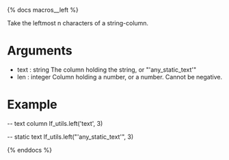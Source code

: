 {% docs macros__left %}

Take the leftmost n characters of a string-column.

# Arguments
- text : string
    The column holding the string, or "'any_static_text'"
- len : integer
    Column holding a number, or a number. Cannot be negative.

# Example

-- text column
lf_utils.left('text', 3)

-- static text
lf_utils.left("'any_static_text'", 3)


{% enddocs %}